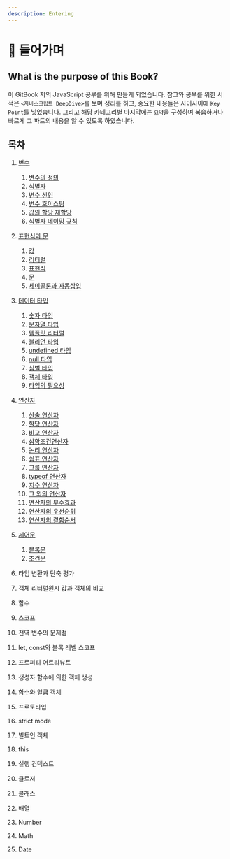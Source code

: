 ```yaml
---
description: Entering
---
```


# 📔 들어가며

## What is the purpose of this Book?

이 GitBook 저의 JavaScript 공부를 위해 만들게 되었습니다. 참고와 공부를 위한 서적은 `<자바스크립트 DeepDive>`를 보며 정리를 하고, 중요한 내용들은 사이사이에 `Key Point`를 넣었습니다. 그리고 해당 카테고리별 마지막에는 `요약`을 구성하며 복습하거나 빠르게 그 파트의 내용을 알 수 있도록 하였습니다.

##

## 목차

1. [변수](04./)
   1. [변수의 정의](04./4.1\_.md)
   2. [식별자](04./4.2\_.md#undefined)
   3. [변수 선언](04./4.3\_.md#undefined)
   4. [변수 호이스팅](04./4.4\_.md)
   5. [값의 할당 재할당](04./4.5\_.md)
   6. [식별자 네이밍 규칙](04./4.6\_.md)
2. [표현식과 문](05./)
   1. [값](05./5.1\_.md)
   2. [리터럴](05./05.2..md)
   3. [표현식](05./5.3\_.md#undefined)
   4. [문](05./5.3\_.md#undefined-1)
   5. [세미콜론과 자동삽입](05./5.5\_.md#undefined)
3. [데이터 타입](06./)
   1. [숫자 타입](06./6.1\_.md#undefined)
   2. [문자열 타입](06./6.1\_.md#undefined-1)
   3. [템플릿 리터럴](06./06.2..md#undefined)
   4. [불리언 타입](06./06.2..md#undefined-1)
   5. [undefined 타입](06./6.2\_-undefined-null.md#undefined)
   6. [null 타입](06./6.2\_-undefined-null.md#null)
   7. [심벌 타입](06./6.2\_-undefined-null.md#undefined-1)
   8. [객체 타입](06./6.2\_-undefined-null.md#undefined-2)
   9. [타입의 필요성](06./06.4..md#undefined)
4.  [연산자](../JavaScript/DeepDive/07.%EC%97%B0%EC%82%B0%EC%9E%90)

    1. [산술 연산자](07./07.1\_.md#arithmetic-operator)
    2. [할당 연산자](07./07.1\_.md#assignment-operator)
    3. [비교 연산자](07./07.1\_.md#comparison-operator)
    4. [삼항조건연산자](07./07.2\_-typeof.md#74-삼항-조건-연산자)
    5. [논리 연산자](07./07.2\_-typeof.md#75-논리-연산자)
    6. [쉼표 연산자](07./07.2\_-typeof.md#76-쉼표-연산자)
    7. [그룹 연산자](07./07.2\_-typeof.md#undefined-3)
    8. [typeof 연산자](07./07.2.-typeof.md#typeof)
    9. [지수 연산자](07./07.2.-typeof.md#undefined)
    10. [그 외의 연산자](07./07.2.-typeof.md#undefined-1)
    11. [연산자의 부수효과](07./07.4..md#undefined)
    12. [연산자의 우선순위](07./07.4..md#undefined-2)
    13. [연산자의 결합순서](07./07.4..md#undefined-3)


5. [제어문](08./)
   1. [블록문](08./08.1..md#undefined)
   2. [조건문](08./08.1..md#undefined-1)
6. 타입 변환과 단축 평가
7. 객체 리터럴원시 값과 객체의 비교
8. 함수
9. 스코프
10. 전역 변수의 문제점
11. let, const와 블록 레벨 스코프
12. 프로퍼티 어트리뷰트
13. 생성자 함수에 의한 객체 생성
14. 함수와 일급 객체
15. 프로토타입
16. strict mode
17. 빌트인 객체
18. this
19. 실행 컨텍스트
20. 클로저
21. 클래스
22. 배열
23. Number
24. Math
25. Date

